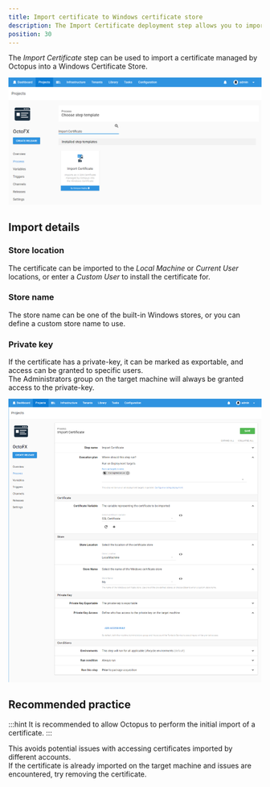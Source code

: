 ```yaml
---
title: Import certificate to Windows certificate store
description: The Import Certificate deployment step allows you to import a certificate managed by Octopus into one of the Windows Certificate Stores as part of a deployment process
position: 30
---
```


The *Import Certificate* step can be used to import a certificate managed by Octopus into a Windows Certificate Store.

![](images/import-certificate-step-select.png)

## Import details

### Store location
The certificate can be imported to the *Local Machine* or *Current User* locations, or enter a *Custom User* to install the certificate for.

### Store name
The store name can be one of the built-in Windows stores, or you can define a custom store name to use.

### Private key
If the certificate has a private-key, it can be marked as exportable, and access can be granted to specific users.   
The Administrators group on the target machine will always be granted access to the private-key.

![](images/import-certificate-step-edit.png)

## Recommended practice

:::hint
It is recommended to allow Octopus to perform the initial import of a certificate.
:::

This avoids potential issues with accessing certificates imported by different accounts.      
If the certificate is already imported on the target machine and issues are encountered, try removing the certificate.    
